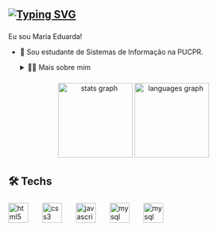 <h2><a href="https://git.io/typing-svg"><img src="https://readme-typing-svg.demolab.com?font=Poppins&size=30&duration=2500&pause=1000&color=F7F7F7&random=false&width=435&lines=Olá!+😺" alt="Typing SVG" /></a></h2>


###

Eu sou Maria Eduarda!
- 🏫 Sou estudante de Sistemas de Informação na PUCPR. 
  <details>
  <summary>👩‍💻 Mais sobre mim</summary>

  - 💬 Tenho 18 anos e estou cursando o 3° período. Tive meu primeiro contato com a programação no 1° período da faculdade, e desde então venho me apaixonando cada vez mais pela área.
    Gosto de estudar tanto o front-end quanto o back-end, mas decidi focar no front por enquanto.

  - 🫰 Amo ler livros, meu gênero favorito provavelmente é fantasia, mas também adoro vários outros, e também mnagás, manhwas, etc (mas confesso que tenho preguiça de ler esses 
    últimos). Também amo animes, treinar e passear :) 
     
</details>
</p>

###

<div align="center">
  <img src="https://github-readme-stats.vercel.app/api?username=dudatt&hide_title=false&hide_rank=false&show_icons=true&include_all_commits=true&count_private=true&disable_animations=false&theme=dracula&locale=en&hide_border=false" height="150" alt="stats graph"  />
  <img src="https://github-readme-stats.vercel.app/api/top-langs?username=dudatt&locale=en&hide_title=false&layout=compact&card_width=320&langs_count=5&theme=dracula&hide_border=false" height="150" alt="languages graph"  />
</div>

###

<h2 align="left">🛠️ Techs</h2>

###

<div align="left">
  <img src="https://cdn.jsdelivr.net/gh/devicons/devicon/icons/html5/html5-original.svg" height="40" alt="html5 logo"  />
  <img width="20" />
  <img src="https://cdn.jsdelivr.net/gh/devicons/devicon/icons/css3/css3-original.svg" height="40" alt="css3 logo"  />
  <img width="20" />
  <img src="https://cdn.jsdelivr.net/gh/devicons/devicon/icons/javascript/javascript-original.svg" height="40" alt="javascript logo"  />
  <img width="20" />
  <img src="https://cdn.jsdelivr.net/gh/devicons/devicon/icons/mysql/mysql-original.svg" height="40" alt="mysql logo"  />
  <img width="20" />
  <img src="https://cdn.jsdelivr.net/gh/devicons/devicon/icons/git/git-original.svg" height="40" alt="mysql logo"  />
  <img width="20" />
</div>
